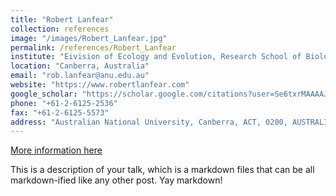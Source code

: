 ```yaml
---
title: "Robert Lanfear"
collection: references
image: "/images/Robert_Lanfear.jpg"
permalink: /references/Robert_Lanfear
institute: "Eivision of Ecology and Evolution, Research School of Biology, The Australian National University"
location: "Canberra, Australia"
email: "rob.lanfear@anu.edu.au"
website: "https://www.robertlanfear.com"
google_scholar: "https://scholar.google.com/citations?user=Se6txrMAAAAJ&hl=en"
phone: "+61-2-6125-2536"
fax: "+61-2-6125-5573"
address: "Australian National University, Canberra, ACT, 0200, AUSTRALIA"
---
```


[More information here](https://www.roc-taiwan.org/cayyz_en/post/5636.html)

This is a description of your talk, which is a markdown files that can be all markdown-ified like any other post. Yay markdown!
